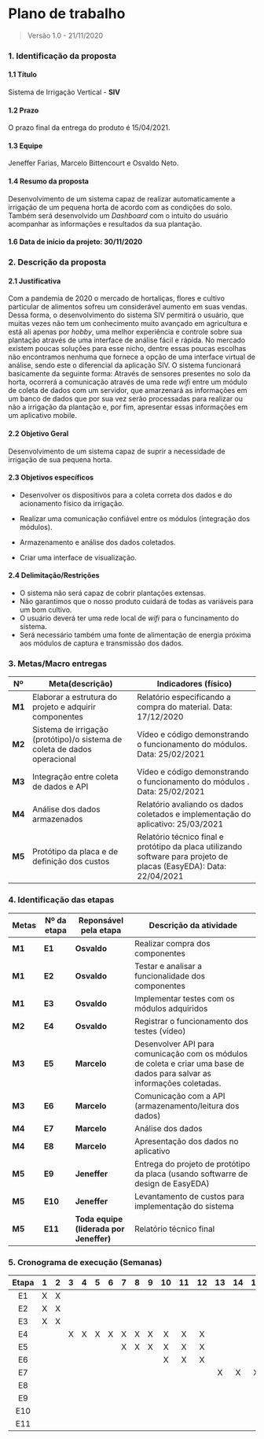 # Plano de trabalho

> Versão 1.0 - 21/11/2020

### 1. Identificação da proposta

#### 1.1 Título

Sistema de Irrigação Vertical - **SIV**

#### 1.2 Prazo

O prazo final da entrega do produto é 15/04/2021.

#### 1.3 Equipe

Jeneffer Farias, Marcelo Bittencourt e Osvaldo Neto.

#### 1.4 Resumo da proposta

Desenvolvimento de um sistema capaz de realizar automaticamente a irrigação de um pequena horta de 
acordo com as condições do solo. Também será desenvolvido um *Dashboard* com o intuito do usuário 
acompanhar as informações e resultados da sua plantação.

#### 1.6 Data de início da projeto: 30/11/2020

### 2. Descrição da proposta

#### 2.1 Justificativa

Com a pandemia de 2020 o mercado de hortaliças, flores e cultivo particular de alimentos sofreu um 
considerável aumento em suas vendas. Dessa forma, o desenvolvimento do sistema SIV permitirá o usuário,
que muitas vezes não tem um conhecimento muito avançado em agricultura e está ali apenas por *hobby*,
uma melhor experiência e controle sobre sua plantação através de uma interface de análise fácil e rápida.
No mercado existem poucas soluções para esse nicho, dentre essas poucas escolhas não encontramos nenhuma 
que fornece a opção de uma interface virtual de análise, sendo este o diferencial da aplicação SIV.
O sistema funcionará basicamente da seguinte forma: Através de sensores presentes no solo da horta, ocorrerá a
comunicação através de uma rede *wifi* entre um módulo de coleta de dados com um servidor, que amarzenará as informações 
em um banco de dados que por sua vez serão processadas para realizar ou não a irrigação da plantação e, por fim,
apresentar essas informações em um aplicativo mobile.

#### 2.2 Objetivo Geral

Desenvolvimento de um sistema capaz de suprir a necessidade de irrigação de sua pequena horta.

#### 2.3 Objetivos específicos

- Desenvolver os dispositivos para a coleta correta dos dados e do acionamento físico da irrigação.

- Realizar uma comunicação confiável entre os módulos (integração dos módulos).

- Armazenamento e análise dos dados coletados.

- Criar uma interface de visualização.

  

#### 2.4 Delimitação/Restrições

- O sistema não será capaz de cobrir plantações extensas.
- Não garantimos que o nosso produto cuidará de todas as variáveis para um bom cultivo.
- O usuário deverá ter uma rede local de *wifi* para o funcinamento do sistema.
- Será necessário também uma fonte de alimentação de energia próxima aos módulos de captura e transmissão dos dados.

### 3. Metas/Macro entregas



| Nº     | Meta(descrição)                                              | Indicadores (físico)                                         |
| ------ | ------------------------------------------------------------ | ------------------------------------------------------------ |
| **M1** | Elaborar a estrutura do projeto e adquirir componentes       | Relatório especificando a compra do material. Data: 17/12/2020                 |
| **M2** | Sistema de irrigação (protótipo)/o sistema de coleta de dados operacional | Vídeo e código demonstrando o funcionamento do módulos. Data: 25/02/2021       |
| **M3** | Integração entre coleta de dados e API                       | Vídeo e código demonstrando o funcionamento do módulos . Data: 25/02/2021     |
| **M4** | Análise dos dados armazenados                                | Relatório avaliando os dados coletados e implementação do aplicativo: 25/03/2021 |
| **M5** | Protótipo da placa e de definição dos custos                 | Relatório técnico final e protótipo da placa utilizando software para projeto de placas (EasyEDA): Data: 22/04/2021 |



### 4. Identificação das etapas



| Metas  | Nº da etapa | Reponsável pela etapa | Descrição da atividade                                       |
| ------ | ----------- | --------------------- | ------------------------------------------------------------ |
| **M1** | **E1**      | **Osvaldo**           | Realizar compra dos componentes                              |
| **M1** | **E2**      | **Osvaldo**           | Testar e analisar a funcionalidade dos componentes           |
| **M1** | **E3**      | **Osvaldo**           | Implementar testes com os módulos adquiridos                 |
| **M2** | **E4**      | **Osvaldo**           | Registrar o funcionamento dos testes  (vídeo)                |
| **M3** | **E5**      | **Marcelo**          | Desenvolver API para comunicação com os módulos de coleta e criar uma base de dados para salvar as informações coletadas. |
| **M3** | **E6**      | **Marcelo**          | Comunicação com a API (armazenamento/leitura dos dados)      |
| **M4** | **E7**      | **Marcelo**          | Análise dos dados                                            |
| **M4** | **E8**      | **Marcelo**           | Apresentação dos dados no aplicativo                         |
| **M5** | **E9**      | **Jeneffer**           | Entrega do projeto de protótipo da placa (usando softwarre de design de EasyEDA) |
| **M5** | **E10**     | **Jeneffer**           | Levantamento de custos para implementação do sistema         |
| **M5** | **E11**     | **Toda equipe (liderada por Jeneffer)**       | Relatório técnico final                                      |



### 5. Cronograma de execução (Semanas)

| Etapa | 1 | 2 | 3 | 4 | 5 | 6 | 7 | 8 | 9 | 10 | 11 | 12 | 13 | 14 | 15 | 16 | 17 | 18 | 19 | 20 | 21 | 22 | 23 | 24 |
|:-----:|:-:|:-:|:-:|:-:|:-:|:-:|:-:|:-:|:-:|:--:|:--:|:--:|:--:|:--:|:--:|:--:|:--:|:--:|:--:|:--:|:--:|:--:|:--:|:--:|
|   E1  | X | X |   |   |   |   |   |   |   |    |    |    |    |    |    |    |    |    |    |    |    |    |    |    |
|   E2  | X | X |   |   |   |   |   |   |   |    |    |    |    |    |    |    |    |    |    |    |    |    |    |    |
|   E3  | X | X |   |   |   |   |   |   |   |    |    |    |    |    |    |    |    |    |    |    |    |    |    |    |
|   E4  |   |   | X | X | X | X | X | X | X | X  | X  | X  |    |    |    |    |    |    |    |    |    |    |    |    |
|   E5  |   |   |   |   |   |   | X | X | X | X  | X  | X  |    |    |    |    |    |    |    |    |    |    |    |    |
|   E6  |   |   |   |   |   |   |   |   |   | X  | X  | X  |    |    |    |    |    |    |    |    |    |    |    |    |
|   E7  |   |   |   |   |   |   |   |   |   |    |    |    |  X | X  |  X | X  | X  | X  |  X | X  |    |    |    |    |
|   E8  |   |   |   |   |   |   |   |   |   |    |    |    |    |    |    |    |  X | X  |  X | X  |    |    |    |    |
|   E9  |   |   |   |   |   |   |   |   |   |    |    |    |    |    |    |    |    |    |    |    |  X | X  |    |    |
|  E10  |   |   |   |   |   |   |   |   |   |    |    |    |    |    |    |    |    |    |    |    |    | X  | X  |    |
|  E11  |   |   |   |   |   |   |   |   |   |    |    |    |    |    |    |    |    |    |    |    |  X | X  | X  | X  |
